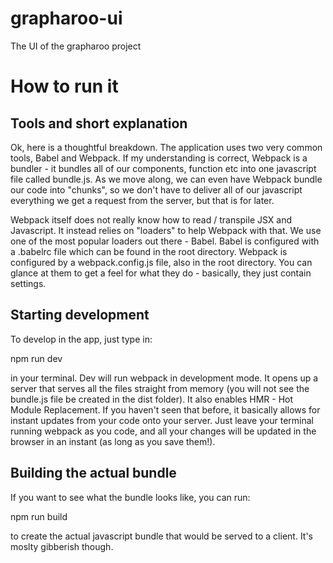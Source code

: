 # grapharoo-ui
The UI of the grapharoo project

# How to run it

## Tools and short explanation

Ok, here is a thoughtful breakdown.
The application uses two very common tools, Babel and Webpack. If my understanding is correct, Webpack is a bundler - it bundles all of our components, function etc into one javascript file called bundle.js. As we move along, we can even have Webpack bundle our code into "chunks", so we don't have to deliver all of our javascript everything we get a request from the server, but that is for later.

Webpack itself does not really know how to read / transpile JSX and Javascript. It instead relies on "loaders" to help Webpack with that. We use one of the most popular loaders out there - Babel. Babel is configured with a .babelrc file which can be found in the root directory. Webpack is configured by a webpack.config.js file, also in the root directory. You can glance at them to get a feel for what they do - basically, they just contain settings.

## Starting development

To develop in the app, just type in:

npm run dev

in your terminal. Dev will run webpack in development mode. It opens up a server that serves all the files straight from memory (you will not see the bundle.js file be created in the dist folder). It also enables HMR - Hot Module Replacement. If you haven't seen that before, it basically allows for instant updates from your code onto your server. Just leave your terminal running webpack as you code, and all your changes will be updated in the browser in an instant (as long as you save them!).

## Building the actual bundle

If you want to see what the bundle looks like, you can run:

npm run build

to create the actual javascript bundle that would be served to a client. It's moslty gibberish though.